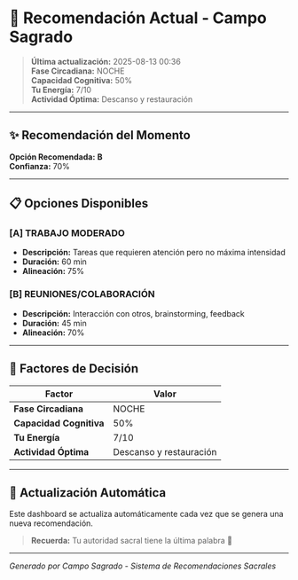 # 🕌 Recomendación Actual - Campo Sagrado

> **Última actualización:** 2025-08-13 00:36  
> **Fase Circadiana:** NOCHE  
> **Capacidad Cognitiva:** 50%  
> **Tu Energía:** 7/10  
> **Actividad Óptima:** Descanso y restauración

---

## ✨ Recomendación del Momento

**Opción Recomendada:** **B**  
**Confianza:** 70%

---

## 📋 Opciones Disponibles

### [A] TRABAJO MODERADO
- **Descripción:** Tareas que requieren atención pero no máxima intensidad
- **Duración:** 60 min
- **Alineación:** 75%

### [B] REUNIONES/COLABORACIÓN
- **Descripción:** Interacción con otros, brainstorming, feedback
- **Duración:** 45 min
- **Alineación:** 70%

---

## 🎯 Factores de Decisión

| Factor | Valor |
|--------|-------|
| **Fase Circadiana** | NOCHE |
| **Capacidad Cognitiva** | 50% |
| **Tu Energía** | 7/10 |
| **Actividad Óptima** | Descanso y restauración |

---

## 🔄 Actualización Automática

Este dashboard se actualiza automáticamente cada vez que se genera una nueva recomendación.

> **Recuerda:** Tu autoridad sacral tiene la última palabra 🙏

---
*Generado por Campo Sagrado - Sistema de Recomendaciones Sacrales*
